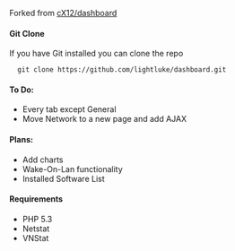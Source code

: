 Forked from [cX12/dashboard](http://github.com/cX12/dashboard)

#### Git Clone

If you have Git installed you can clone the repo

      git clone https://github.com/lightluke/dashboard.git

#### To Do:

- Every tab except General
- Move Network to a new page and add AJAX

#### Plans:

- Add charts
- Wake-On-Lan functionality
- Installed Software List

#### Requirements
 - PHP 5.3
 - Netstat
 - VNStat